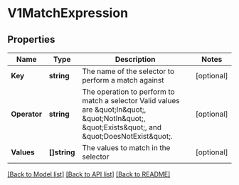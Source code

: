 # V1MatchExpression

## Properties

Name | Type | Description | Notes
------------ | ------------- | ------------- | -------------
**Key** | **string** | The name of the selector to perform a match against | [optional] 
**Operator** | **string** | The operation to perform to match a selector  Valid values are \&quot;In\&quot;, \&quot;NotIn\&quot;, \&quot;Exists\&quot;, and \&quot;DoesNotExist\&quot;. | [optional] 
**Values** | **[]string** | The values to match in the selector | [optional] 

[[Back to Model list]](../README.md#documentation-for-models) [[Back to API list]](../README.md#documentation-for-api-endpoints) [[Back to README]](../README.md)


